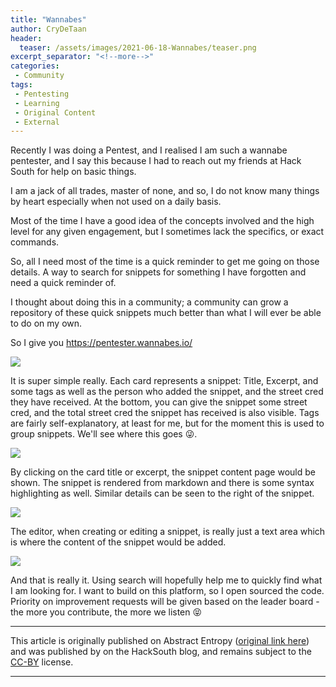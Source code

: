 ```yaml
---
title: "Wannabes"
author: CryDeTaan
header:
  teaser: /assets/images/2021-06-18-Wannabes/teaser.png
excerpt_separator: "<!--more-->"
categories:
 - Community
tags:
 - Pentesting
 - Learning
 - Original Content
 - External
---
```


Recently I was doing a Pentest, and I realised I am such a wannabe pentester, and I say this because I had to reach out my friends at Hack South for help on basic things.

I am a jack of all trades, master of none, and so, I do not know many things by heart especially when not used on a
daily basis.

<!--more-->

Most of the time I have a good idea of the concepts involved and the high level for any given engagement, but I
sometimes lack the specifics, or exact commands.

So, all I need most of the time is a quick reminder to get me going on those details. A way to search for snippets for
something I have forgotten and need a quick reminder of.

I thought about doing this in a community; a community can grow a repository of these quick snippets much better than
what I will ever be able to do on my own.

So I give you https://pentester.wannabes.io/

![](https://abstractentropy.com/content/images/2021/06/image-2.png)

It is super simple really. Each card represents a snippet: Title, Excerpt, and some tags as well as the person who added
the snippet, and the street cred they have received. At the bottom, you can give the snippet some street cred, and the
total street cred the snippet has received is also visible. Tags are fairly self-explanatory, at least for me, but for
the moment this is used to group snippets. We'll see where this goes 😜.

![](https://abstractentropy.com/content/images/2021/06/image-3.png)

By clicking on the card title or excerpt, the snippet content page would be shown. The snippet is rendered from markdown
and there is some syntax highlighting as well. Similar details can be seen to the right of the snippet.

![](https://abstractentropy.com/content/images/2021/06/image-4.png)

The editor, when creating or editing a snippet, is really just a text area which is where the content of the snippet
would be added.

![](https://abstractentropy.com/content/images/2021/06/image-6.png)

And that is really it. Using search will hopefully help me to quickly find what I am looking for. I want to build on
this platform, so I open sourced the code. Priority on improvement requests will be given based on the leader board -
the more you contribute, the more we listen 😝

___
<p>This article is originally published on Abstract Entropy (<a href="https://abstractentropy.com/wannabes/" target="_blank">original link here</a>) and was published by on the HackSouth blog, and remains subject to the <a href="https://creativecommons.org/licenses/by/2.0/legalcode">CC-BY</a> license.</p>

___
